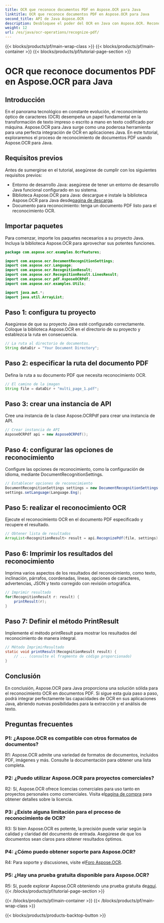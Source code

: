 ```yaml
---
title: OCR que reconoce documentos PDF en Aspose.OCR para Java
linktitle: OCR que reconoce documentos PDF en Aspose.OCR para Java
second_title: API de Java Aspose.OCR
description: Desbloquee el poder del OCR en Java con Aspose.OCR. Reconozca texto en documentos PDF sin esfuerzo. Impulsa tus aplicaciones con precisión y velocidad.
weight: 12
url: /es/java/ocr-operations/recognize-pdf/
---
```


{{< blocks/products/pf/main-wrap-class >}}
{{< blocks/products/pf/main-container >}}
{{< blocks/products/pf/tutorial-page-section >}}

# OCR que reconoce documentos PDF en Aspose.OCR para Java

## Introducción

En el panorama tecnológico en constante evolución, el reconocimiento óptico de caracteres (OCR) desempeña un papel fundamental en la transformación de texto impreso o escrito a mano en texto codificado por máquina. Aspose.OCR para Java surge como una poderosa herramienta para una perfecta integración de OCR en aplicaciones Java. En este tutorial, exploraremos el proceso de reconocimiento de documentos PDF usando Aspose.OCR para Java.

## Requisitos previos

Antes de sumergirse en el tutorial, asegúrese de cumplir con los siguientes requisitos previos:

- Entorno de desarrollo Java: asegúrese de tener un entorno de desarrollo Java funcional configurado en su sistema.
-  Biblioteca Aspose.OCR para Java: descargue e instale la biblioteca Aspose.OCR para Java desde[pagina de descarga](https://releases.aspose.com/ocr/java/).
- Documento para reconocimiento: tenga un documento PDF listo para el reconocimiento OCR.

## Importar paquetes

Para comenzar, importe los paquetes necesarios a su proyecto Java. Incluya la biblioteca Aspose.OCR para aprovechar sus potentes funciones.

```java
package com.aspose.ocr.examples.OcrFeatures;

import com.aspose.ocr.DocumentRecognitionSettings;
import com.aspose.ocr.Language;
import com.aspose.ocr.RecognitionResult;
import com.aspose.ocr.RecognitionResult.LinesResult;
import com.aspose.ocr.pdf.AsposeOCRPdf;
import com.aspose.ocr.examples.Utils;

import java.awt.*;
import java.util.ArrayList;
```

## Paso 1: configura tu proyecto

Asegúrese de que su proyecto Java esté configurado correctamente. Coloque la biblioteca Aspose.OCR en el directorio de su proyecto y establezca la ruta en consecuencia.

```java
// La ruta al directorio de documentos.
String dataDir = "Your Document Directory";
```

## Paso 2: especificar la ruta del documento PDF

Defina la ruta a su documento PDF que necesita reconocimiento OCR.

```java
// El camino de la imagen
String file = dataDir + "multi_page_1.pdf";
```

## Paso 3: crear una instancia de API

Cree una instancia de la clase Aspose.OCRPdf para crear una instancia de API.

```java
// Crear instancia de API
AsposeOCRPdf api = new AsposeOCRPdf();
```

## Paso 4: configurar las opciones de reconocimiento

Configure las opciones de reconocimiento, como la configuración de idioma, mediante DocumentRecognitionSettings.

```java
// Establecer opciones de reconocimiento
DocumentRecognitionSettings settings = new DocumentRecognitionSettings(2);
settings.setLanguage(Language.Eng);
```

## Paso 5: realizar el reconocimiento OCR

Ejecute el reconocimiento OCR en el documento PDF especificado y recupere el resultado.

```java
// Obtener lista de resultados
ArrayList<RecognitionResult> result = api.RecognizePdf(file, settings);
```

## Paso 6: Imprimir los resultados del reconocimiento

Imprima varios aspectos de los resultados del reconocimiento, como texto, inclinación, párrafos, coordenadas, líneas, opciones de caracteres, advertencias, JSON y texto corregido con revisión ortográfica.

```java
// Imprimir resultado
for(RecognitionResult r: result) {
    printResult(r);
}
```

## Paso 7: Definir el método PrintResult

Implemente el método printResult para mostrar los resultados del reconocimiento de manera integral.

```java
// Método ImprimirResultado
static void printResult(RecognitionResult result) {
    // ... (consulte el fragmento de código proporcionado)
}
```

## Conclusión

En conclusión, Aspose.OCR para Java proporciona una solución sólida para el reconocimiento OCR en documentos PDF. Si sigue esta guía paso a paso, podrá integrar perfectamente las capacidades de OCR en sus aplicaciones Java, abriendo nuevas posibilidades para la extracción y el análisis de texto.

## Preguntas frecuentes

### P1: ¿Aspose.OCR es compatible con otros formatos de documentos?

R1: Aspose.OCR admite una variedad de formatos de documentos, incluidos PDF, imágenes y más. Consulte la documentación para obtener una lista completa.

### P2: ¿Puedo utilizar Aspose.OCR para proyectos comerciales?

 R2: Sí, Aspose.OCR ofrece licencias comerciales para uso tanto en proyectos personales como comerciales. Visita el[pagina de compra](https://purchase.aspose.com/buy) para obtener detalles sobre la licencia.

### P3: ¿Existe alguna limitación para el proceso de reconocimiento de OCR?

R3: Si bien Aspose.OCR es potente, la precisión puede variar según la calidad y claridad del documento de entrada. Asegúrese de que los documentos sean claros para obtener resultados óptimos.

### P4: ¿Cómo puedo obtener soporte para Aspose.OCR?

 R4: Para soporte y discusiones, visite el[Foro Aspose.OCR](https://forum.aspose.com/c/ocr/16).

### P5: ¿Hay una prueba gratuita disponible para Aspose.OCR?

 R5: Sí, puede explorar Aspose.OCR obteniendo una prueba gratuita de[aquí](https://releases.aspose.com/).
{{< /blocks/products/pf/tutorial-page-section >}}

{{< /blocks/products/pf/main-container >}}
{{< /blocks/products/pf/main-wrap-class >}}

{{< blocks/products/products-backtop-button >}}
